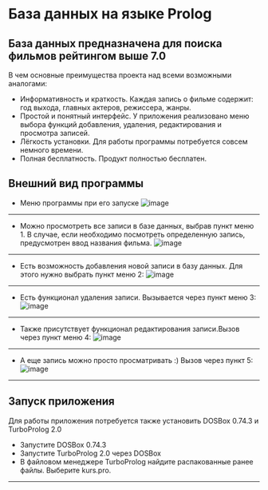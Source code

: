 # База данных на языке Prolog
## База данных предназначена для поиска фильмов рейтингом выше 7.0     
В чем основные преимущества проекта над всеми возможными аналогами:
+ Информативность и краткость. Каждая запись о фильме содержит: год выхода, главных актеров, режиссера, жанры. 
+ Простой и понятный интерфейс.  У приложения реализовано меню выбора функций добавления, удаления, редактирования и просмотра записей.
+ Лёгкость установки. Для работы программы потребуется совсем немного времени.
+ Полная бесплатность. Продукт полностью бесплатен.
## Внешний вид программы
+ Меню программы при его запуске
![image](https://user-images.githubusercontent.com/81232370/119829882-6201ed80-bf04-11eb-8c7a-43729a419a52.png)
____
+ Можно просмотреть все записи в базе данных, выбрав пункт меню 1. В случае, если необходимо посмотреть определенную запись, предусмотрен ввод названия фильма.
![image](https://user-images.githubusercontent.com/81232370/119829985-7ba33500-bf04-11eb-803f-7ce08e03b932.png)
____
+ Есть возможность добавления новой записи в базу данных. Для этого нужно выбрать пункт меню 2:
![image](https://user-images.githubusercontent.com/81232370/119830080-92e22280-bf04-11eb-8456-fc6d1bb66bec.png)
____
+ Есть функционал удаления записи. Вызывается через пункт меню 3:
![image](https://user-images.githubusercontent.com/81232370/119830172-abead380-bf04-11eb-9e26-b2cc4137b3f4.png)
____
+ Также присутствует функционал редактирования записи.Вызов через пункт меню 4:
![image](https://user-images.githubusercontent.com/81232370/119831586-18b29d80-bf06-11eb-8735-9061f112c775.png)
____
+ А еще запись можно просто просматривать :) Вызов через пункт 5:
![image](https://user-images.githubusercontent.com/81232370/119831874-5c0d0c00-bf06-11eb-9779-b621b0b10301.png)
____
## Запуск приложения
Для работы приложения потребуется также установить DOSBox 0.74.3 и TurboProlog 2.0

+ Запустите DOSBox 0.74.3
+ Запустите TurboProlog 2.0 через DOSBox
+ В файловом менеджере TurboProlog найдите распакованные ранее файлы. Выберите kurs.pro.


____
